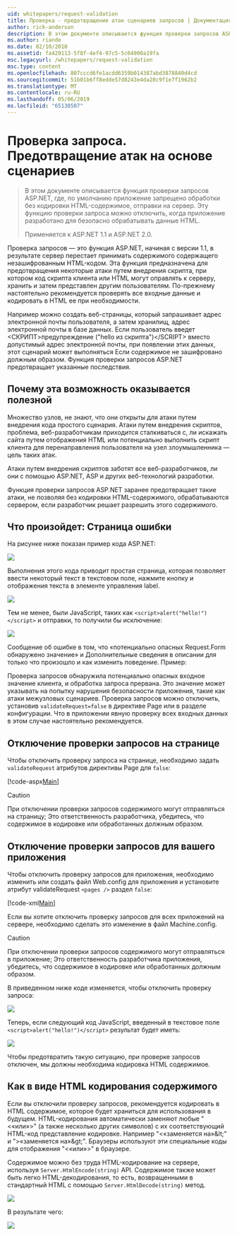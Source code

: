 ```yaml
---
uid: whitepapers/request-validation
title: Проверка - предотвращение атак сценариев запросов | Документация Майкрософт
author: rick-anderson
description: В этом документе описывается функция проверки запросов ASP.NET, где, по умолчанию приложение не обработки без кодировки HTML-содержимого отправка...
ms.author: riande
ms.date: 02/10/2010
ms.assetid: fa429113-5f8f-4ef4-97c5-5c04900a19fa
msc.legacyurl: /whitepapers/request-validation
msc.type: content
ms.openlocfilehash: 807cccd6fe1acdd6359b014387abd3878840d4cd
ms.sourcegitcommit: 51b01b6ff8edde57d8243e4da28c9f1e7f1962b2
ms.translationtype: MT
ms.contentlocale: ru-RU
ms.lasthandoff: 05/06/2019
ms.locfileid: "65130507"
---
```

# <a name="request-validation---preventing-script-attacks"></a>Проверка запроса. Предотвращение атак на основе сценариев

> В этом документе описывается функция проверки запросов ASP.NET, где, по умолчанию приложение запрещено обработки без кодировки HTML-содержимое, отправки на сервер. Эту функцию проверки запроса можно отключить, когда приложение разработано для безопасно обрабатывать данные HTML.
> 
> Применяется к ASP.NET 1.1 и ASP.NET 2.0.

Проверка запросов — это функция ASP.NET, начиная с версии 1.1, в результате сервер перестает принимать содержимого содержащего незашифрованным HTML-кодом. Эта функция предназначена для предотвращения некоторые атаки путем внедрения скрипта, при котором код скрипта клиента или HTML могут оправлять к серверу, хранить и затем представлен другим пользователям. По-прежнему настоятельно рекомендуется проверять все входные данные и кодировать в HTML ее при необходимости.

Например можно создать веб-страницы, который запрашивает адрес электронной почты пользователя, а затем хранилищ, адрес электронной почты в базе данных. Если пользователь введет &lt;СКРИПТ&gt;предупреждение ("hello из скрипта")&lt;/SCRIPT&gt; вместо допустимый адрес электронной почты, при появлении этих данных, этот сценарий может выполняться Если содержимое не зашифровано должным образом. Функция проверки запросов ASP.NET предотвращает указанные последствия.

## <a name="why-this-feature-is-useful"></a>Почему эта возможность оказывается полезной

Множество узлов, не знают, что они открыты для атаки путем внедрения кода простого сценария. Атаки путем внедрения скриптов, проблема, веб-разработчикам приходится сталкиваться с, ли искажать сайта путем отображения HTML или потенциально выполнить скрипт клиента для перенаправления пользователя на узел злоумышленника — цель таких атак.

Атаки путем внедрения скриптов заботят все веб-разработчиков, ли они с помощью ASP.NET, ASP и других веб-технологий разработки.

Функция проверки запросов ASP.NET заранее предотвращает такие атаки, не позволяя без кодировки HTML-содержимого, обрабатываются сервером, если разработчик решает разрешить этого содержимого.

## <a name="what-to-expect-error-page"></a>Что произойдет: Страница ошибки

На рисунке ниже показан пример кода ASP.NET:

![](request-validation/_static/image1.png)

Выполнения этого кода приводит простая страница, которая позволяет ввести некоторый текст в текстовом поле, нажмите кнопку и отображения текста в элементе управления label.

![](request-validation/_static/image2.png)

Тем не менее, были JavaScript, таких как `<script>alert("hello!")</script>` и отправки, то получили бы исключение:

![](request-validation/_static/image3.png)

Сообщение об ошибке в том, что «потенциально опасных Request.Form обнаружено значение» и Дополнительные сведения в описании для только что произошло и как изменить поведение. Пример:

Проверка запросов обнаружила потенциально опасных входное значение клиента, и обработка запроса прервана. Это значение может указывать на попытку нарушения безопасности приложения, такие как атаки межузловых сценариев. Проверка запросов можно отключить, установив `validateRequest=false` в директиве Page или в разделе конфигурации. Что в приложении явную проверку всех входных данных в этом случае настоятельно рекомендуется.

## <a name="disabling-request-validation-on-a-page"></a>Отключение проверки запросов на странице

Чтобы отключить проверку запроса на странице, необходимо задать `validateRequest` атрибутов директивы Page для `false`:

[!code-aspx[Main](request-validation/samples/sample1.aspx)]

> [!CAUTION]
> При отключении проверки запросов содержимого могут отправляться на страницу; Это ответственность разработчика, убедитесь, что содержимое в кодировке или обработанных должным образом.

## <a name="disabling-request-validation-for-your-application"></a>Отключение проверки запросов для вашего приложения

Чтобы отключить проверку запросов для приложения, необходимо изменить или создать файл Web.config для приложения и установите атрибут validateRequest `<pages />` раздел `false`:

[!code-xml[Main](request-validation/samples/sample2.xml)]

Если вы хотите отключить проверку запросов для всех приложений на сервере, необходимо сделать это изменение в файл Machine.config.

> [!CAUTION]
> При отключении проверки запросов содержимого могут отправляться в приложение; Это ответственность разработчика приложения, убедитесь, что содержимое в кодировке или обработанных должным образом.

В приведенном ниже коде изменяется, чтобы отключить проверку запроса:

![](request-validation/_static/image4.png)

Теперь, если следующий код JavaScript, введенный в текстовое поле `<script>alert("hello!")</script>` результат будет иметь:

![](request-validation/_static/image5.png)

Чтобы предотвратить такую ситуацию, при проверке запросов отключен, мы должны необходима кодировка HTML содержимое.

## <a name="how-to-html-encode-content"></a>Как в виде HTML кодирования содержимого

Если вы отключили проверку запросов, рекомендуется кодировать в HTML содержимое, которое будет храниться для использования в будущем. HTML-кодирования автоматически заменяют любые "&lt;«или»&gt;" (а также несколько других символов) с их соответствующий HTML-код представление кодировке. Например "&lt;«заменяется на»&amp;lt;" и "&gt;«заменяется на»&amp;gt;". Браузеры используют эти специальные коды для отображения "&lt;«или»&gt;" в браузере.

Содержимое можно без труда HTML-кодирование на сервере, используя `Server.HtmlEncode(string)` API. Содержимое также может быть легко HTML-декодирования, то есть, возвращенными в стандартный HTML с помощью `Server.HtmlDecode(string)` метод.

![](request-validation/_static/image6.png)

В результате чего:

![](request-validation/_static/image7.png)
